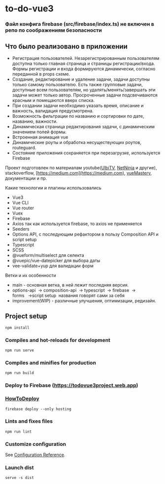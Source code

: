 # to-do-vue3

### Файл конфига firebase (src/firebase/index.ts) не включен в репо по соображениям безопасности

## Что было реализовано в приложении

*   Регистрация пользователей. Незарегистрированным пользователям доступна только главная страница и страницы регистрации/входа. Формы регистрации и входа формируются динамически, согласно переданной в props схеме.
*   Создание, редактирование и удаление задачи, задачи доступны только самому пользователю. Есть также групповые задачи, доступные всем пользователям, но удалять/менять/завершать эти задачи может только автор. Просроченные задачи подсвечиваются красным и помещаются вверх списка.
*   При создании задачи необходимо указать время, описание и важность, валидация предусмотрена.
*   Возможность фильтрации по названию и сортировки по дате, названию, важности.
*   Динамическая страница редактирования задачи, с динамическим значением полей формы.
*   Встроенная анимация vue
*   Динамические роуты и обработка несуществующих роутов, routeguard.
*   Состояние приложения сохраняется при перезагрузке, используется Firebase

Проект подготовлен по материалам youtube([UlbiTV](https://www.youtube.com/@UlbiTV), [NetNinja](https://www.youtube.com/@NetNinja) и другие), stackoverflow, [https://medium.com](https://medium.com), [vueMastery](https://www.vuemastery.com), документации и пр.

Какие технологии и плагины использовались

*   Vue3
*   Vue CLI
*   Vue router
*   Vuex
*   Firebase
*   Axios так как используется firebase, то axios не применяется
*   Seeders
*   Options API, с последующим рефактором в пользу Composition API и script setup
*   Typescript
*   SCSS
*   @vueform/multiselect для селекта
*   @vuepic/vue-datepicker для выбора даты
*   vee-validate+yup для валидации форм

Ветки и их особенности

*   main - основная ветка, в ней лежит последняя версия.
*   options-api  → composition-api  → typescript  → firebase  → forms   →script setup  названия говорят сами за себя
*   improvement(WIP) - различные улучшения, оптимизации, редизайн.

## Project setup
```
npm install
```

### Compiles and hot-reloads for development
```
npm run serve
```

### Compiles and minifies for production
```
npm run build
```

### Deploy to Firebase (https://todovue3project.web.app)
### [HowToDeploy](https://cli.vuejs.org/ru/guide/deployment.html#firebase)
```
firebase deploy --only hosting
```

### Lints and fixes files
```
npm run lint
```

### Customize configuration
See [Configuration Reference](https://cli.vuejs.org/config/).


### Launch dist
```
serve -s dist
```
